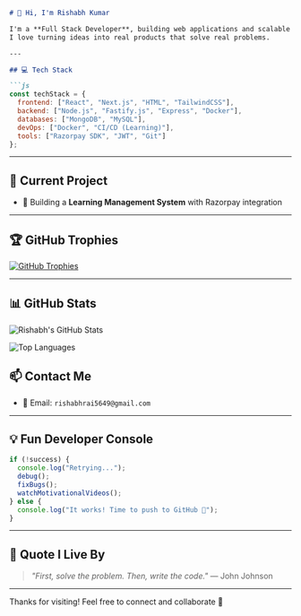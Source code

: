 
````markdown
# 👋 Hi, I'm Rishabh Kumar

I'm a **Full Stack Developer**, building web applications and scalable solutions with modern technologies.
I love turning ideas into real products that solve real problems.

---

## 💻 Tech Stack

```js
const techStack = {
  frontend: ["React", "Next.js", "HTML", "TailwindCSS"],
  backend: ["Node.js", "Fastify.js", "Express", "Docker"],
  databases: ["MongoDB", "MySQL"],
  devOps: ["Docker", "CI/CD (Learning)"],
  tools: ["Razorpay SDK", "JWT", "Git"]
};
````

---

## 🔭 Current Project

* 📘 Building a **Learning Management System** with Razorpay integration

---

## 🏆 GitHub Trophies

[![GitHub Trophies](https://github-profile-trophy.vercel.app/?username=Rish1369\&theme=radical\&no-frame=true\&column=4\&margin-w=15)](https://github.com/Rishabh1369)

---

## 📊 GitHub Stats


![Rishabh's GitHub Stats](https://github-readme-stats.vercel.app/api?username=Rish1369&show_icons=true&theme=radical&count_private=true)

![Top Languages](https://github-readme-stats.vercel.app/api/top-langs/?username=Rish1369&layout=compact&theme=radical)


## 📫 Contact Me

* 📧 Email: `rishabhrai5649@gmail.com`
---

## 💡 Fun Developer Console

```js
if (!success) {
  console.log("Retrying...");
  debug();
  fixBugs();
  watchMotivationalVideos();
} else {
  console.log("It works! Time to push to GitHub 🚀");
}
```

---

## 💬 Quote I Live By

> *"First, solve the problem. Then, write the code."* — John Johnson

---

Thanks for visiting! Feel free to connect and collaborate 🚀
